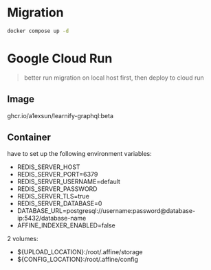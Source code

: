 # Migration

```bash
docker compose up -d
```

# Google Cloud Run

> better run migration on local host first, then deploy to cloud run

## Image

ghcr.io/a1exsun/learnify-graphql:beta

## Container

have to set up the following environment variables:

- REDIS_SERVER_HOST
- REDIS_SERVER_PORT=6379
- REDIS_SERVER_USERNAME=default
- REDIS_SERVER_PASSWORD
- REDIS_SERVER_TLS=true 
- REDIS_SERVER_DATABASE=0
- DATABASE_URL=postgresql://username:password@database-ip:5432/database-name
- AFFINE_INDEXER_ENABLED=false

2 volumes:

- ${UPLOAD_LOCATION}:/root/.affine/storage
- ${CONFIG_LOCATION}:/root/.affine/config